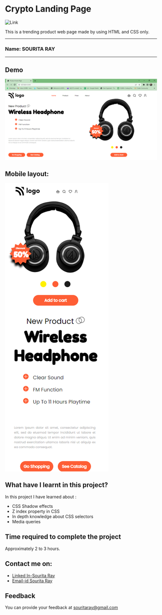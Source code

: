 
# Crypto Landing Page

 ![Link](https://img.shields.io/badge/Technology%20used%3A-HTML%2FCSS-orange)

This is a trending product web page made by using HTML and CSS only.

***
### Name: SOURITA RAY
***
## Demo

![ouput](Output.png)


## Mobile layout:

![mobile](repeat%20mob.png)


## What have I learnt in this project?

In this project I have learned about :
- CSS Shadow effects 
- Z index property in CSS
- In depth knowledge about CSS selectors
- Media queries

## Time required to complete the project

Approximately 2 to 3 hours.



## Contact me on:

- [Linked In-Sourita Ray](www.linkedin.com/in/sourita-ray-89bab0212)
- [Email-id Sourita Ray](souritaray@gmail.com)

## Feedback

You can provide your feedback at souritaray@gmail.com







